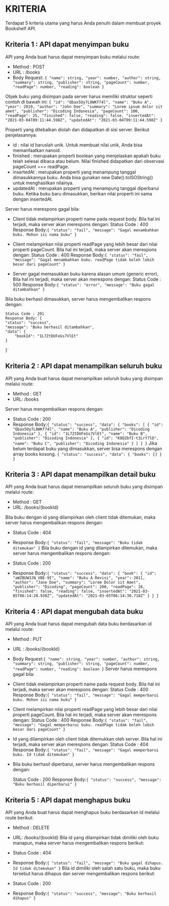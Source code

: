 # KRITERIA

Terdapat 5 kriteria utama yang harus Anda penuhi dalam membuat proyek Bookshelf API.

## Kriteria 1 : API dapat menyimpan buku
API yang Anda buat harus dapat menyimpan buku melalui route:

- Method : POST
- URL : /books
- Body Request: `{
    "name": string,
    "year": number,
    "author": string,
    "summary": string,
    "publisher": string,
    "pageCount": number,
    "readPage": number,
    "reading": boolean
}`

Objek buku yang disimpan pada server harus memiliki struktur seperti contoh di bawah ini:
`{
    "id": "Qbax5Oy7L8WKf74l",
    "name": "Buku A",
    "year": 2010,
    "author": "John Doe",
    "summary": "Lorem ipsum dolor sit amet",
    "publisher": "Dicoding Indonesia",
    "pageCount": 100,
    "readPage": 25,
    "finished": false,
    "reading": false,
    "insertedAt": "2021-03-04T09:11:44.598Z",
    "updatedAt": "2021-03-04T09:11:44.598Z"
}`

Properti yang ditebalkan diolah dan didapatkan di sisi server. Berikut penjelasannya:

- id : nilai id haruslah unik. Untuk membuat nilai unik, Anda bisa memanfaatkan nanoid.
- finished : merupakan properti boolean yang menjelaskan apakah buku telah selesai dibaca atau belum. Nilai finished didapatkan dari observasi pageCount === readPage.
- insertedAt : merupakan properti yang menampung tanggal dimasukkannya buku. Anda bisa gunakan new Date().toISOString() untuk menghasilkan nilainya.
- updatedAt : merupakan properti yang menampung tanggal diperbarui buku. Ketika buku baru dimasukkan, berikan nilai properti ini sama dengan insertedAt.

Server harus merespons gagal bila:

- Client tidak melampirkan properti name pada request body. Bila hal ini terjadi, maka server akan merespons dengan:
	Status Code : 400
	Response Body:`{
    "status": "fail",
    "message": "Gagal menambahkan buku. Mohon isi nama buku"
}`

- Client melampirkan nilai properti readPage yang lebih besar dari nilai properti pageCount. Bila hal ini terjadi, maka server akan merespons dengan:
	Status Code : 400
	Response Body:`{
    "status": "fail",
    "message": "Gagal menambahkan buku. readPage tidak boleh lebih besar dari pageCount"
}`

- Server gagal memasukkan buku karena alasan umum (generic error). Bila hal ini terjadi, maka server akan merespons dengan:
	Status Code : 500
	Response Body:`{
    "status": "error",
    "message": "Buku gagal ditambahkan"
}`

Bila buku berhasil dimasukkan, server harus mengembalikan respons dengan:

	Status Code : 201
	Response Body:`{
    "status": "success",
    "message": "Buku berhasil ditambahkan",
    "data": {
        "bookId": "1L7ZtDUFeGs7VlEt"
    }
}`

## Kriteria 2 : API dapat menampilkan seluruh buku
API yang Anda buat harus dapat menampilkan seluruh buku yang disimpan melalui route:

- Method : GET
- URL: /books

Server harus mengembalikan respons dengan:

- Status Code : 200
- Response Body:`{
    "status": "success",
    "data": {
        "books": [
            {
                "id": "Qbax5Oy7L8WKf74l",
                "name": "Buku A",
                "publisher": "Dicoding Indonesia"
            },
            {
                "id": "1L7ZtDUFeGs7VlEt",
                "name": "Buku B",
                "publisher": "Dicoding Indonesia"
            },
            {
                "id": "K8DZbfI-t3LrY7lD",
                "name": "Buku C",
                "publisher": "Dicoding Indonesia"
            }
        ]
    }
}`
Jika belum terdapat buku yang dimasukkan, server bisa merespons dengan array books kosong.
`{
    "status": "success",
    "data": {
        "books": []
    }
}`

## Kriteria 3 : API dapat menampilkan detail buku
API yang Anda buat harus dapat menampilkan seluruh buku yang disimpan melalui route:

- Method : GET
- URL: /books/{bookId}

Bila buku dengan id yang dilampirkan oleh client tidak ditemukan, maka server harus mengembalikan respons dengan:

- Status Code : 404
- Response Body:`{
    "status": "fail",
    "message": "Buku tidak ditemukan"
}`
Bila buku dengan id yang dilampirkan ditemukan, maka server harus mengembalikan respons dengan:

- Status Code : 200
- Response Body:`{
    "status": "success",
    "data": {
        "book": {
            "id": "aWZBUW3JN_VBE-9I",
            "name": "Buku A Revisi",
            "year": 2011,
            "author": "Jane Doe",
            "summary": "Lorem Dolor sit Amet",
            "publisher": "Dicoding",
            "pageCount": 200,
            "readPage": 26,
            "finished": false,
            "reading": false,
            "insertedAt": "2021-03-05T06:14:28.930Z",
            "updatedAt": "2021-03-05T06:14:30.718Z"
        }
    }
}`

## Kriteria 4 : API dapat mengubah data buku
API yang Anda buat harus dapat mengubah data buku berdasarkan id melalui route:

- Method : PUT
- URL : /books/{bookId}
- Body Request:`{
    "name": string,
    "year": number,
    "author": string,
    "summary": string,
    "publisher": string,
    "pageCount": number,
    "readPage": number,
    "reading": boolean
}`
Server harus merespons gagal bila:

- Client tidak melampirkan properti name pada request body. Bila hal ini terjadi, maka server akan merespons dengan:
Status Code : 400
Response Body:`{
    "status": "fail",
    "message": "Gagal memperbarui buku. Mohon isi nama buku"
}`
- Client melampirkan nilai properti readPage yang lebih besar dari nilai properti pageCount. Bila hal ini terjadi, maka server akan merespons dengan:
	Status Code : 400
	Response Body:`{
    "status": "fail",
    "message": "Gagal memperbarui buku. readPage tidak boleh lebih besar dari pageCount"
}`
- Id yang dilampirkan oleh client tidak ditemukkan oleh server. Bila hal ini terjadi, maka server akan merespons dengan:
	Status Code : 404
	Response Body:`{
    "status": "fail",
    "message": "Gagal memperbarui buku. Id tidak ditemukan"
}`
- Bila buku berhasil diperbarui, server harus mengembalikan respons dengan:

	Status Code : 200
	Response Body:`{
    "status": "success",
    "message": "Buku berhasil diperbarui"
}`

## Kriteria 5 : API dapat menghapus buku
API yang Anda buat harus dapat menghapus buku berdasarkan id melalui route berikut:

- Method : DELETE
- URL: /books/{bookId}
Bila id yang dilampirkan tidak dimiliki oleh buku manapun, maka server harus mengembalikan respons berikut:

- Status Code : 404
- Response Body:`{
    "status": "fail",
    "message": "Buku gagal dihapus. Id tidak ditemukan"
}`
Bila id dimiliki oleh salah satu buku, maka buku tersebut harus dihapus dan server mengembalikan respons berikut:

- Status Code : 200
- Response Body:`{
    "status": "success",
    "message": "Buku berhasil dihapus"
}`
